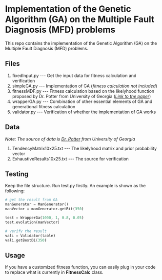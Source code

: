 # Implementation of the Genetic Algorithm (GA) on the Multiple Fault Diagnosis (MFD) problems

This repo contains the implementation of the Genetic Algorithm (GA) on the Multiple Fault Diagnosis (MFD) problems.

## Files

1. fixedInput.py --- Get the input data for fitness calculation and verification
2. simpleGA.py --- Implementation of GA (<i>fitness calculation not included</i>)
3. fitnessMDF.py --- Fitness calculation based on the likelyhood function proposed by Dr. Potter from University of Georgia (<a href="http://cobweb.cs.uga.edu/~potter/CompIntell/MFD-GA.pdf" target="_blank"><i>Link to the paper</i></a>)
4. wrapperGA.py --- Combination of other essential elements of GA and generational fitness calculation
5. validator.py --- Verification of whether the implementation of GA works

## Data

<i>Note: The source of data is <a href="http://cobweb.cs.uga.edu/~potter/" target="_blank">Dr. Potter</a> from University of Georgia</i>

1. TendencyMatrix10x25.txt --- The likelyhood matrix and prior probability vector
2. ExhaustiveResults10x25.txt --- The source for verification

## Testing

Keep the file structure. Run test.py firstly. An example is shown as the following:

```python
# get the result from GA
manGenerator = ManGenerator()
manVector = manGenerator.getBit(350)

test = WrapperGa(1000, 1, 0.8, 0.05)
test.evolution(manVector)

# verify the result
vali = Validator(table)
vali.getBestDi(350)
```

## Usage

If you have a customized fitness function, you can easily plug in your code to replace what is currently in <strong>FitnessCalc</strong> class.
